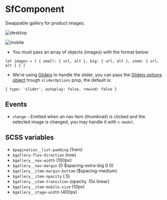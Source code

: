 # SfComponent

<!-- Write about general purpose of the component. Include screenshot (to be replaced with a live example once we migrate to vuepress) -->

Swappable gallery for product images.

![desktop](https://screenshotscdn.firefoxusercontent.com/images/57c6cd69-6bcc-47e5-aa91-0cd699b3f624.png)

![mobile](https://screenshotscdn.firefoxusercontent.com/images/48f605e9-aac5-4fc9-8e11-05e824c46c3b.png)

- You must pass an array of objects (images) with the format below:

`
let images = [
  {
    small: { url, alt },
    big: { url, alt },
    zoom: { url, alt }
  }
]
`

- We're using [Glidejs](https://glidejs.com/) to handle the slider, you can
pass the [Glidejs options object](https://glidejs.com/docs/options/)
trough `sliderOptions` prop, the default is:

`
{
  type: 'slider',
  autoplay: false,
  rewind: false
}
`

## Events

- `change` - Emitted when an nav item (thumbnail) is clicked and
the selected image is changed, you may handle it with `v-model`.

## SCSS variables

<!-- Write down SCSS variables available for configuration -->

- `$pagination__list-padding` (1rem)
- `$gallery-flex-direction` (row)
- `$gallery__nav-width` (100px)
- `$gallery__nav-margin` (0 $spacing-extra-big 0 0)
- `$gallery__item-margin-bottom` ($spacing-medium)
- `$gallery__item-opacity` (.5)
- `$gallery__item-transition` (opacity .15s linear)
- `$gallery__item-mobile-size` (10px)
- `$gallery__stage-width` (400px)
